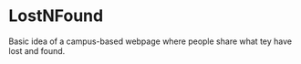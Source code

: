 # LostNFound 

Basic idea of a campus-based webpage where people share what tey have lost and found.
